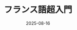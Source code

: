 ---
title: "フランス語超入門" 
date: 2025-08-16
excerpt: "第9講　名言"
image: '~/assets/images/tasma.png'
tags:
- フランス語
- 超入門
---